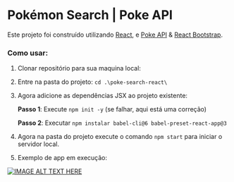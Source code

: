 # Pokémon Search | Poke API

Este projeto foi construído utilizando [React](https://reactjs.org/docs/create-a-new-react-app.html), e [Poke API](https://pokeapi.co/) & [React Bootstrap](https://react-bootstrap.github.io/getting-started/introduction).

### Como usar:

1. Clonar repositório para sua maquina local:
2. Entre na pasta do projeto: `cd .\poke-search-react\`
3. Agora adicione as dependências JSX ao projeto existente:

    **Passo 1**: Execute `npm init -y` (se falhar, aqui está uma correção)

    **Passo 2**: Executar `npm instalar babel-cli@6 babel-preset-react-app@3`

4. Agora na pasta do projeto execute o comando `npm start` para iniciar o servidor local.
5. Exemplo de app em execução:
 
[![IMAGE ALT TEXT HERE](https://i.imgur.com/aEPrvS9.png)](https://i.imgur.com/vUXj82K.mp4)